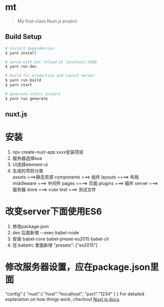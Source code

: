 # mt

> My first-class Nuxt.js project

## Build Setup

``` bash
# install dependencies
$ yarn install

# serve with hot reload at localhost:3000
$ yarn run dev

# build for production and launch server
$ yarn run build
$ yarn start

# generate static project
$ yarn run generate
```
## nuxt.js
# 安装
  1. npx create-nuxt-app xxxx安装项目
  2. 服务器选择koa
  3. UI选择element-ui
  4. 生成的项目分类  
      assets ===>静态资源
      components ===> 组件
      layouts ====> 布局
      middleware ===> 中间件
      pages ====> 页面
      plugins ===> 插件
      server ===> 服务器
      store ===> vuex
      test ===> 测试文件 
# 改变server下面使用ES6
  1. 修改package.json
  2. dev 后面新增 --exec babel-node
  3. 安装 babel-core babel-preset-es2015 babel-cli
  4. 在.babelrc 里面新增 "presets": ["es2015"]
# 修改服务器设置，应在package.json里面
  "config":{
    "nuxt":{
      "host":"hocalhost",
      "port":"1234"
    }
  }
For detailed explanation on how things work, checkout [Nuxt.js docs](https://nuxtjs.org).
